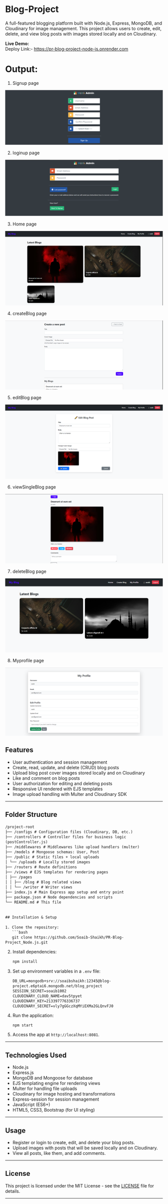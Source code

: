 # Blog-Project 

A full-featured blogging platform built with Node.js, Express, MongoDB, and Cloudinary for image management. This project allows users to create, edit, delete, and view blog posts with images stored locally and on Cloudinary.

**Live Demo:**  
Deploy Link:- https://pr-blog-project-node-js.onrender.com


# Output:
1. Signup page

![alt text](./output/signup.png)

2. loginup page

![alt text](./output/login.png)

3. Home page

![alt text](./output/Home.png)

4. createBlog page

![alt text](./output/createBlog.png)

5. editBlog page

![alt text](./output/editBlog.png)

6. viewSingleBlog page

![alt text](./output/viewSingleBlog.png)

7. deleteBlog page

![alt text](./output/deleteBlog.png)

8. Myprofile page

![alt text](./output/Myprofile.png)
## Features

- User authentication and session management
- Create, read, update, and delete (CRUD) blog posts
- Upload blog post cover images stored locally and on Cloudinary
- Like and comment on blog posts
- User authorization for editing and deleting posts
- Responsive UI rendered with EJS templates
- Image upload handling with Multer and Cloudinary SDK

---

## Folder Structure

```
/project-root
├── /configs # Configuration files (Cloudinary, DB, etc.)
├── /controllers # Controller files for business logic (postController.js)
├── /middlewares # Middlewares like upload handlers (multer)
├── /models # Mongoose schemas: User, Post
├── /public # Static files + local uploads
│ └── /uploads # Locally stored images
├── /routers # Route definitions
├── /views # EJS templates for rendering pages
│ ├── /pages
│ │ ├── /blog # Blog related views
│ │ └── /writer # Writer views
├── index.js # Main Express app setup and entry point
├── package.json # Node dependencies and scripts
└── README.md # This file


## Installation & Setup

1. Clone the repository:
   ```bash
   git clone https://github.com/Soaib-Shaikh/PR-Blog-Project_Node.js.git
   ```
2. Install dependencies:
   ```bash
   npm install
   ```
3. Set up environment variables in a `.env` file:
   ```env
   DB_URL=mongodb+srv://soaibshaikh:12345@blog-project.e6ptai6.mongodb.net/blog_project
   SESSION_SECRET=soaib1002
   CLOUDINARY_CLOUD_NAME=dav5tpyet
   CLOUDINARY_KEY=213397776336737
   CLOUDINARY_SECRET=vly7gGGczXqMYiEXMa2GLQnvFJ0
   ```
4. Run the application:
   ```bash
   npm start
   ```
5. Access the app at `http://localhost:8081`.

---

## Technologies Used

- Node.js
- Express.js
- MongoDB and Mongoose for database
- EJS templating engine for rendering views
- Multer for handling file uploads
- Cloudinary for image hosting and transformations
- Express-session for session management
- JavaScript (ES6+)
- HTML5, CSS3, Bootstrap (for UI styling)

---

## Usage

- Register or login to create, edit, and delete your blog posts.
- Upload images with posts that will be saved locally and on Cloudinary.
- View all posts, like them, and add comments.

---

## License

This project is licensed under the MIT License - see the [LICENSE](LICENSE) file for details.

---

